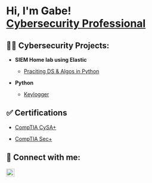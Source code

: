 <h1>Hi, I'm Gabe! <br/> <a href="https://www.linkedin.com/in/gabriel-lister/">Cybersecurity Professional</a> </h1>

<h2>👨‍💻 Cybersecurity Projects:</h2>

- <b>SIEM Home lab using Elastic</b>
  - [Praciting DS & Algos in Python](https://github.com/)
 
- <b>Python</b>
  - [Keylogger](https://github.com/)

<h2>✅ Certifications</h2>

- [CompTIA CySA+](https://www.credly.com/badges/16888e55-9c10-4c8c-8689-2adeef263bb8)

- [CompTIA Sec+](https://www.credly.com/badges/1e514f91-3b85-4593-929d-ea169a74b8da)
  

<h2> 🤳 Connect with me:</h2>

[<img align="left" alt="GabrielLister | LinkedIn" width="22px" src="https://cdn.jsdelivr.net/npm/simple-icons@v3/icons/linkedin.svg" />][linkedin]

[linkedin]: https://linkedin.com/in/gabriel-lister
